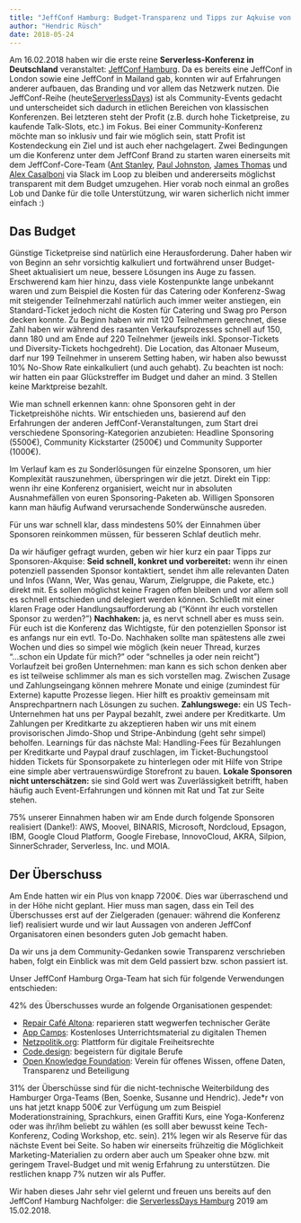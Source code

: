 ```yaml
---
title: "JeffConf Hamburg: Budget-Transparenz und Tipps zur Aqkuise von Sponsoren"
author: "Hendric Rüsch"
date: 2018-05-24
---
```


Am 16.02.2018 haben wir die erste reine **Serverless-Konferenz in Deutschland** veranstaltet: [JeffConf Hamburg](https://hamburg.jeffconf.com). Da es bereits eine JeffConf in London sowie eine JeffConf in Mailand gab, konnten wir auf  Erfahrungen anderer aufbauen, das Branding und vor allem das Netzwerk nutzen. 
Die JeffConf-Reihe (heute[ServerlessDays](https://serverlessdays.io)) ist als Community-Events gedacht und unterscheidet sich dadurch in etlichen Bereichen von klassischen Konferenzen. Bei letzteren steht der Profit (z.B. durch hohe Ticketpreise, zu kaufende Talk-Slots, etc.) im Fokus. 
Bei einer Community-Konferenz möchte man so inklusiv und fair wie möglich sein, statt Profit ist Kostendeckung ein Ziel und ist auch eher nachgelagert. 
Zwei Bedingungen um die Konferenz unter dem JeffConf Brand zu starten waren einerseits mit dem JeffConf-Core-Team ([Ant Stanley](https://twitter.com/IamStan), [Paul Johnston](https://twitter.com/PaulDJohnston), [James Thomas](https://twitter.com/thomasj) und [Alex Casalboni](https://twitter.com/alex_casalboni) via Slack im Loop zu bleiben und andererseits möglichst transparent mit dem Budget umzugehen. Hier vorab noch einmal an großes Lob und Danke für die tolle Unterstützung, wir waren sicherlich nicht immer einfach :)

## Das Budget
Günstige Ticketpreise sind natürlich eine Herausforderung. Daher haben wir von Beginn an sehr vorsichtig kalkuliert und fortwährend unser Budget-Sheet aktualisiert um neue, bessere Lösungen ins Auge zu fassen.
Erschwerend kam hier hinzu, dass viele Kostenpunkte lange unbekannt waren und zum Beispiel die Kosten für das Catering oder Konferenz-Swag mit steigender Teilnehmerzahl natürlich auch immer weiter anstiegen, ein Standard-Ticket jedoch nicht die Kosten für Catering und Swag pro Person decken konnte.
Zu Beginn haben wir mit 120 Teilnehmern gerechnet, diese Zahl haben wir während des rasanten Verkaufsprozesses schnell auf 150, dann 180 und am Ende auf 220 Teilnehmer (jeweils inkl. Sponsor-Tickets und Diversity-Tickets hochgedreht). Die Location, das Altonaer Museum, darf nur 199 Teilnehmer in unserem Setting haben, wir haben also bewusst 10% No-Show Rate einkalkuliert (und auch gehabt). 
Zu beachten ist noch: wir hatten ein paar Glückstreffer im Budget und daher an mind. 3 Stellen keine Marktpreise bezahlt.

Wie man schnell erkennen kann: ohne Sponsoren geht in der Ticketpreishöhe nichts.
Wir entschieden uns, basierend auf den Erfahrungen der anderen JeffConf-Veranstaltungen, zum Start drei verschiedene Sponsoring-Kategorien anzubieten: Headline Sponsoring (5500€), Community Kickstarter (2500€) und Community Supporter (1000€).

Im Verlauf kam es zu Sonderlösungen für einzelne Sponsoren, um hier Komplexität rauszunehmen, überspringen wir die jetzt.  Direkt ein Tipp: wenn ihr eine Konferenz organisiert, weicht nur in absoluten Ausnahmefällen von euren Sponsoring-Paketen ab. Willigen Sponsoren kann man häufig Aufwand verursachende Sonderwünsche ausreden.

Für uns war schnell klar, dass mindestens 50% der Einnahmen über Sponsoren reinkommen müssen, für besseren Schlaf deutlich mehr.

Da wir häufiger gefragt wurden, geben wir hier kurz ein paar Tipps zur Sponsoren-Akquise:
**Seid schnell, konkret und vorbereitet:** wenn ihr einen potenziell passenden Sponsor  kontaktiert, sendet ihm alle relevanten Daten und Infos (Wann, Wer, Was genau, Warum, Zielgruppe, die Pakete, etc.) direkt mit. Es sollen möglichst keine Fragen offen bleiben und vor allem soll es schnell entschieden und delegiert werden können. Schließt mit einer klaren Frage oder Handlungsaufforderung ab (“Könnt ihr euch vorstellen Sponsor zu werden?”)
**Nachhaken:** ja, es nervt schnell aber es muss sein. Für euch ist die Konferenz das Wichtigste, für den potenziellen Sponsor ist es anfangs nur ein evtl. To-Do. Nachhaken sollte man spätestens alle zwei Wochen und dies so simpel wie möglich (kein neuer Thread, kurzes “...schon ein Update für mich?” oder “schnelles ja oder nein reicht”)
Vorlaufzeit bei großen Unternehmen: man kann es sich schon denken aber es ist teilweise schlimmer als man es sich vorstellen mag. Zwischen Zusage und Zahlungseingang können mehrere Monate und einige (zumindest für Externe) kaputte Prozesse liegen. Hier hilft es proaktiv gemeinsam mit Ansprechpartnern nach Lösungen zu suchen.
**Zahlungswege:** ein US Tech-Unternehmen hat uns  per Paypal bezahlt, zwei andere per Kreditkarte. Um Zahlungen per Kreditkarte zu akzeptieren haben wir uns mit einem provisorischen Jimdo-Shop und Stripe-Anbindung (geht sehr simpel) beholfen. Learnings für das nächste Mal: Handling-Fees für Bezahlungen per Kreditkarte und Paypal drauf zuschlagen, im Ticket-Buchungstool hidden Tickets für Sponsorpakete zu hinterlegen oder mit Hilfe von Stripe eine simple aber vertrauenswürdige Storefront zu bauen.
**Lokale Sponsoren nicht unterschätzen:** sie sind Gold wert was Zuverlässigkeit betrifft, haben häufig auch Event-Erfahrungen und können mit Rat und Tat zur Seite stehen.

75% unserer Einnahmen haben wir am Ende durch folgende Sponsoren realisiert (Danke!):
AWS, Moovel, BINARIS, Microsoft, Nordcloud, Epsagon, IBM, Google Cloud Platform, Google Firebase,  InnovoCloud, AKRA, Silpion, SinnerSchrader, Serverless, Inc. und MOIA.


## Der Überschuss
Am Ende hatten wir ein Plus von knapp 7200€. Dies war überraschend und in der Höhe nicht geplant. Hier muss man sagen, dass ein Teil des Überschusses erst auf der Zielgeraden (genauer: während die Konferenz lief) realisiert wurde und wir laut Aussagen von anderen JeffConf Organisatoren einen besonders guten Job gemacht haben.


Da wir uns ja dem Community-Gedanken sowie Transparenz verschrieben haben, folgt ein Einblick was mit dem Geld passiert bzw. schon passiert ist.

Unser JeffConf Hamburg Orga-Team hat sich für folgende Verwendungen entschieden:

42% des Überschusses wurde an folgende Organisationen gespendet:
- [Repair Café Altona](http://haus-drei.de/projekt/repair-cafe/): reparieren statt wegwerfen technischer Geräte
- [App Camps](https://appcamps.de/): Kostenloses Unterrichtsmaterial zu digitalen Themen
- [Netzpolitik.org](https://netzpolitik.org): Plattform für digitale Freiheitsrechte
- [Code.design](https://code.design): begeistern für digitale Berufe
- [Open Knowledge Foundation](https://okfn.de/): Verein für offenes Wissen, offene Daten, Transparenz und Beteiligung

31% der Überschüsse sind für die nicht-technische Weiterbildung des Hamburger Orga-Teams (Ben, Soenke, Susanne und Hendric). Jede\*r von uns hat jetzt knapp 500€ zur Verfügung um zum Beispiel Moderationstraining, Sprachkurs, einen Graffiti Kurs, eine Yoga-Konferenz oder was ihr/ihm beliebt zu wählen (es solll aber bewusst keine Tech-Konferenz, Coding Workshop, etc. sein).
21% legen wir als Reserve für das nächste Event bei Seite. So haben wir einerseits frühzeitig die Möglichkeit Marketing-Materialien zu ordern aber auch um Speaker ohne bzw. mit geringem Travel-Budget und mit wenig Erfahrung zu unterstützen. 
Die restlichen knapp 7% nutzen wir als Puffer.


Wir haben dieses Jahr sehr viel gelernt und freuen uns bereits auf den JeffConf Hamburg Nachfolger:
die [ServerlessDays Hamburg](https://serverlessdays.io/) 2019 am 15.02.2018. 
